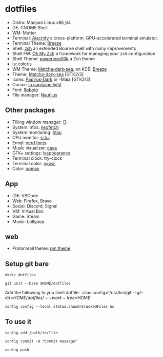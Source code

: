 # dotfiles

* Distro: Manjaro Linux x86_64
* DE: GNOME Shell
* WM: Mutter
* Terminal: [Alacritty](https://github.com/alacritty/alacritty) a cross-platform, GPU-accelerated terminal emulator.
* Terminal Theme: [Breeze](https://github.com/eendroroy/alacritty-theme)
* Shell: [zsh](http://www.zsh.org/) an extended Bourne shell with many improvements
* Shell FW: [Oh My Zsh](https://github.com/ohmyzsh/ohmyzsh) a framework for managing your zsh configuration
* Shell Theme: [powerlevel10k](https://github.com/romkatv/powerlevel10k) a Zsh theme
* ls: [coloris](https://github.com/athityakumar/colorls)
* WM Theme: [Matcha-dark-sea](https://github.com/vinceliuice/Matcha-gtk-theme), on KDE: [Breeze](https://github.com/KDE/breeze)
* Theme: [Matcha-dark-sea](https://github.com/vinceliuice/Matcha-gtk-theme) \[GTK2/3\]
* Icons: [Papirus-Dark](https://github.com/PapirusDevelopmentTeam/papirus-icon-theme) or -Maia \[GTK2/3\]
* Cursor: [la capitaine light](https://github.com/keeferrourke/capitaine-cursors)
* Font: [Roboto](https://fonts.google.com/specimen/Roboto)
* File manager: [Nautilus](https://github.com/GNOME/nautilus)

## Other packages

* Tilling window manager: [I3](https://github.com/Airblader/i3)
* System infos: [neofetch](https://github.com/dylanaraps/neofetch)
* System monitoring: [htop](https://github.com/hishamhm/htop)
* CPU monitor: [s-tui](https://github.com/amanusk/s-tui)
* Emoji: [nerd fonts](https://github.com/ryanoasis/nerd-fonts)
* Music visualizer: [cava](https://github.com/karlstav/cava)
* GTK+ settings: [lxappearance]()
* Terminal clock: tty-clock
* Terminal color: [pywal](https://github.com/dylanaraps/pywal)
* Color: [oomox](https://github.com/themix-project/oomox)

## App

* IDE: VSCode
* Web: Firefox, Brave
* Social: Discord, Signal
* VM: Virtual Box
* Game: Steam
* Music: Lollypop

## web

* Protonmail theme: [pm theme](https://github.com/amdelamar/pm-theme)

## Setup git bare

`mkdir dotfiles`

`git init --bare $HOME/dotfiles`

Add the following to you shell dotfile: `alias config='/usr/bin/git --git-dir=$HOME/dotfiles/ --work-tree=$HOME'

`config config --local status.showUntrackedFiles no`

## To use it

`config add /path/to/file`

`config commit -m "Commit message"`

`config push`
